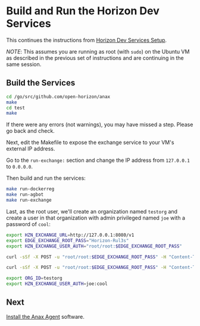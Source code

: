 # Build and Run the Horizon Dev Services

This continues the instructions from [Horizon Dev Services Setup](01-horizon-services-setup.md).

*NOTE*: This assumes you are running as root (with `sudo`) on the Ubuntu VM as described in the previous set of instructions and are continuing in the same session.

## Build the Services

``` bash
cd /go/src/github.com/open-horizon/anax
make
cd test
make
```

If there were any errors (not warnings), you may have missed a step.  Please go back and check.

Next, edit the Makefile to expose the exchange service to your VM's external IP address.

Go to the `run-exchange:` section and change the IP address from `127.0.0.1` to `0.0.0.0`.

Then build and run the services:

``` bash
make run-dockerreg
make run-agbot
make run-exchange
```

Last,  as the root user, we'll create an organization named `testorg` and create a user in that organization with admin privileged named `joe` with a password of `cool`:

``` bash
export HZN_EXCHANGE_URL=http://127.0.0.1:8080/v1
export EDGE_EXCHANGE_ROOT_PASS="Horizon-Rul3s"
export HZN_EXCHANGE_USER_AUTH="root/root:$EDGE_EXCHANGE_ROOT_PASS"

curl -sSf -X POST -u "root/root:$EDGE_EXCHANGE_ROOT_PASS" -H "Content-Type:application/json" -d '{"label": "testorg", "description": "Organization for Testing"}' $HZN_EXCHANGE_URL/orgs/testorg | jq .

curl -sSf -X POST -u "root/root:$EDGE_EXCHANGE_ROOT_PASS" -H "Content-Type:application/json" -d '{"password":"cool","email": "joe@everywhere.com", "admin": true}' $HZN_EXCHANGE_URL/orgs/testorg/users/joe | jq .

export ORG_ID=testorg
export HZN_EXCHANGE_USER_AUTH=joe:cool
```

## Next

[Install the Anax Agent](03-install-agent.md) software.
